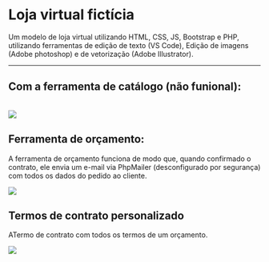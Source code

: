 <h1>Loja virtual fictícia</h1>
Um modelo de loja virtual utilizando HTML, CSS, JS, Bootstrap e PHP, utilizando ferramentas de edição de texto (VS Code), Edição de imagens (Adobe photoshop) e de vetorização (Adobe Illustrator). 
<br><hr>
<h2>Com a ferramenta de catálogo (não funional):</h2> <br>
<img src='https://i.imgur.com/Mn4XqTx.png'>
<br>

<h2>Ferramenta de orçamento: </h2>
<p> A ferramenta de orçamento funciona de modo que, quando confirmado o contrato, ele envia um e-mail via PhpMailer (desconfigurado por segurança) com todos os dados do pedido ao cliente. </p>
<img src='https://i.imgur.com/MAxhk2W.png'>
<br>

<h2>Termos de contrato personalizado </h2>
<p> ATermo de contrato com todos os termos de um orçamento. </p>
<img src='https://i.imgur.com/lbjXadG.png'>
<br>
